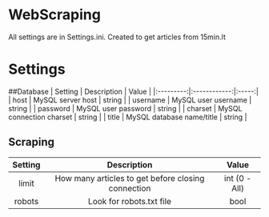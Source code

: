 # WebScraping
All settings are in Settings.ini.
Created to get articles from 15min.lt

# Settings

##Database
|  Setting  |  Description | Value |
|:---------:|:------------:|:-----:|
| host    | MySQL server host | string |
| username    | MySQL user username | string |
| password   | MySQL user password | string |
| charset  | MySQL connection charset | string |
| title   | MySQL database name/title | string |

## Scraping
|  Setting  |  Description | Value |
|:---------:|:------------:|:-----:|
| limit     | How many articles to get before closing connection| int (0 - All)
| robots    | Look for robots.txt file | bool |
